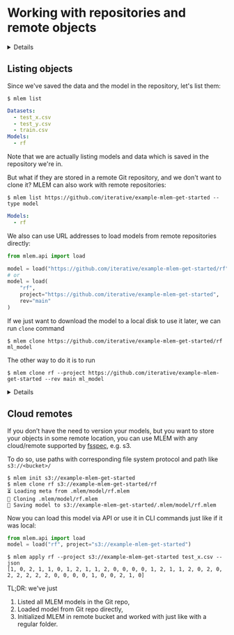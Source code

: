 # Working with repositories and remote objects

<details>

### 🧳 Requirements

We need to install DVC since model binaries in the remote example repo are
stored in the cloud remote with DVC’s help. In another section we’ll show how
MLEM works with DVC in more details.

`pip install dvc[s3]`

</details>

## Listing objects

Since we've saved the data and the model in the repository, let's list them:

```cli
$ mlem list
```

```yaml
Datasets:
  - test_x.csv
  - test_y.csv
  - train.csv
Models:
  - rf
```

Note that we are actually listing models and data which is saved in the
repository we're in.

But what if they are stored in a remote Git repository, and we don't want to
clone it? MLEM can also work with remote repositories:

```cli
$ mlem list https://github.com/iterative/example-mlem-get-started --type model
```

```yaml
Models:
  - rf
```

We also can use URL addresses to load models from remote repositories directly:

```py
from mlem.api import load

model = load("https://github.com/iterative/example-mlem-get-started/rf")
# or
model = load(
    "rf",
    project="https://github.com/iterative/example-mlem-get-started",
    rev="main"
)
```

If we just want to download the model to a local disk to use it later, we can
run `clone` command

```cli
$ mlem clone https://github.com/iterative/example-mlem-get-started/rf ml_model
```

The other way to do it is to run

```cli
$ mlem clone rf --project https://github.com/iterative/example-mlem-get-started --rev main ml_model
```

<details>

### 💡 Expand to use your own repo

We use [example repo](https://github.com/iterative/example-mlem-get-started) in
the commands, but you can create your own repo and use it if you want.

To push your models and datasets to the repo, add them to Git and commit

```cli
$ git add .mlem *.py
$ git commit -am "committing mlem objects and code"
$ git push
```

</details>

## Cloud remotes

If you don’t have the need to version your models, but you want to store your
objects in some remote location, you can use MLEM with any cloud/remote
supported by
[fsspec](https://filesystem-spec.readthedocs.io/en/latest/api.html#built-in-implementations),
e.g. s3.

To do so, use paths with corresponding file system protocol and path like
`s3://<bucket>/`

```cli
$ mlem init s3://example-mlem-get-started
$ mlem clone rf s3://example-mlem-get-started/rf
⏳️ Loading meta from .mlem/model/rf.mlem
🐏 Cloning .mlem/model/rf.mlem
💾 Saving model to s3://example-mlem-get-started/.mlem/model/rf.mlem
```

Now you can load this model via API or use it in CLI commands just like if it
was local:

```py
from mlem.api import load
model = load("rf", project="s3://example-mlem-get-started")
```

```cli
$ mlem apply rf --project s3://example-mlem-get-started test_x.csv --json
[1, 0, 2, 1, 1, 0, 1, 2, 1, 1, 2, 0, 0, 0, 0, 1, 2, 1, 1, 2, 0, 2, 0, 2, 2, 2, 2, 2, 0, 0, 0, 0, 1, 0, 0, 2, 1, 0]
```

TL;DR: we've just

1. Listed all MLEM models in the Git repo,
2. Loaded model from Git repo directly,
3. Initialized MLEM in remote bucket and worked with just like with a regular
   folder.
